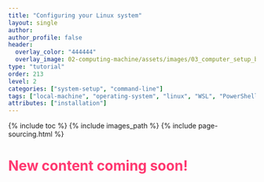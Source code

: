 ```yaml
---
title: "Configuring your Linux system"
layout: single
author:
author_profile: false
header:
  overlay_color: "444444"
  overlay_image: 02-computing-machine/assets/images/03_computer_setup_banner.png
type: "tutorial"
order: 213
level: 2
categories: ["system-setup", "command-line"]
tags: ["local-machine", "operating-system", "linux", "WSL", "PowerShell", "unix", "bash"]
attributes: ["installation"]
---
```


{% include toc %}
{% include images_path %}
{% include page-sourcing.html %}


# <span style="color: #ff3870;">New content coming soon!</span>

